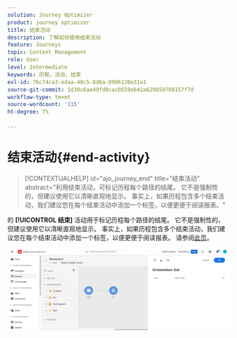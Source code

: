 ```yaml
---
solution: Journey Optimizer
product: journey optimizer
title: 结束活动
description: 了解如何使用结束活动
feature: Journeys
topic: Content Management
role: User
level: Intermediate
keywords: 历程，活动，结束
exl-id: 76c74ca3-edaa-48c5-8d6a-0906120e31a1
source-git-commit: 1d30c6ae49fd0cac0559eb42a629b59708157f7d
workflow-type: tm+mt
source-wordcount: '115'
ht-degree: 7%

---
```


# 结束活动{#end-activity}

>[!CONTEXTUALHELP]
>id="ajo_journey_end"
>title="结束活动"
>abstract="利用结束活动，可标记历程每个路径的结尾。 它不是强制性的，但建议使用它以清晰直观地显示。 事实上，如果历程包含多个结束活动，我们建议您在每个结束活动中添加一个标签，以便更便于阅读报表。"

的 **[!UICONTROL 结束]** 活动用于标记历程每个路径的结尾。 它不是强制性的，但建议使用它以清晰直观地显示。 事实上，如果历程包含多个结束活动，我们建议您在每个结束活动中添加一个标签，以便更便于阅读报表。 请参阅[此页](../reports/live-report.md)。

![](assets/journey54.png)
